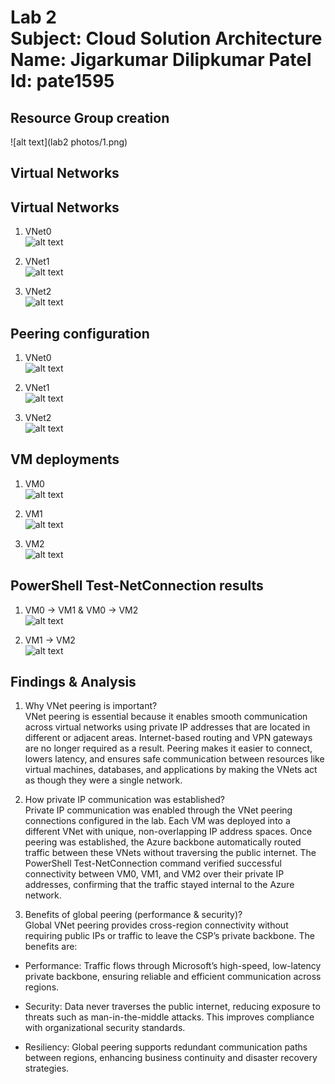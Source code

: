 # Lab 2 <br> Subject: Cloud Solution Architecture  <br> Name: Jigarkumar Dilipkumar Patel <br> Id: pate1595


## Resource Group creation
![alt text](lab2 photos/1.png)

## Virtual Networks
## Virtual Networks
1) VNet0  
![alt text](lab2%20photos/2.png)

2) VNet1  
![alt text](lab2%20photos/4.png)

3) VNet2  
![alt text](lab2%20photos/6.png)

## Peering configuration 
1) VNet0  
![alt text](lab2%20photos/3.png)

2) VNet1  
![alt text](lab2%20photos/5.png)

3) VNet2  
![alt text](lab2%20photos/7.png)

## VM deployments
1) VM0  
![alt text](lab2%20photos/8.png)

2) VM1  
![alt text](lab2%20photos/9.png)

3) VM2  
![alt text](lab2%20photos/10.png)

## PowerShell Test-NetConnection results
1) VM0 → VM1 & VM0 → VM2  
![alt text](lab2%20photos/11.png)

2) VM1 → VM2  
![alt text](lab2%20photos/12.png)


## Findings & Analysis

1. Why VNet peering is important?<br>
VNet peering is essential because it enables smooth communication across virtual networks using private IP addresses that are located in different or adjacent areas. Internet-based routing and VPN gateways are no longer required as a result. Peering makes it easier to connect, lowers latency, and ensures safe communication between resources like virtual machines, databases, and applications by making the VNets act as though they were a single network.

2. How private IP communication was established? <br>
Private IP communication was enabled through the VNet peering connections configured in the lab. Each VM was deployed into a different VNet with unique, non-overlapping IP address spaces. Once peering was established, the Azure backbone automatically routed traffic between these VNets without traversing the public internet. The PowerShell Test-NetConnection command verified successful connectivity between VM0, VM1, and VM2 over their private IP addresses, confirming that the traffic stayed internal to the Azure network.

3. Benefits of global peering (performance & security)?<br>
Global VNet peering provides cross-region connectivity without requiring public IPs or traffic to leave the CSP’s private backbone. The benefits are:

- Performance: Traffic flows through Microsoft’s high-speed, low-latency private backbone, ensuring reliable and efficient communication across regions.

- Security: Data never traverses the public internet, reducing exposure to threats such as man-in-the-middle attacks. This improves compliance with organizational security standards.


- Resiliency: Global peering supports redundant communication paths between regions, enhancing business continuity and disaster recovery strategies.

